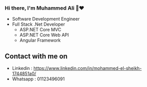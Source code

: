 ### Hi there, I'm Muhammed Ali 👋❤️

-  Software Development Engineer
-  Full Stack .Net Developer
    - ASP.NET Core MVC
    - ASP.NET Core Web API
    - Angular Framework
  
## Contact with me on
-  Linkedin : https://www.linkedin.com/in/mohammed-el-sheikh-1744851a0/
-  Whatsapp : 01123496091

